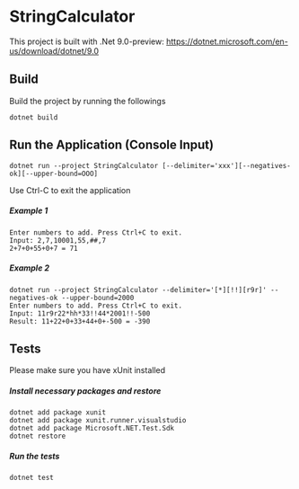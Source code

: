 # StringCalculator
This project is built with .Net 9.0-preview: https://dotnet.microsoft.com/en-us/download/dotnet/9.0

## Build
Build the project by running the followings
```
dotnet build
```

## Run the Application (Console Input)
```
dotnet run --project StringCalculator [--delimiter='xxx'][--negatives-ok][--upper-bound=OOO]
```
Use Ctrl-C to exit the application

##### Example 1
```
Enter numbers to add. Press Ctrl+C to exit.
Input: 2,7,10001,55,##,7
2+7+0+55+0+7 = 71
```

##### Example 2
```
dotnet run --project StringCalculator --delimiter='[*][!!][r9r]' --negatives-ok --upper-bound=2000
Enter numbers to add. Press Ctrl+C to exit.
Input: 11r9r22*hh*33!!44*2001!!-500
Result: 11+22+0+33+44+0+-500 = -390
```


## Tests
Please make sure you have xUnit installed

##### Install necessary packages and restore
```
dotnet add package xunit
dotnet add package xunit.runner.visualstudio
dotnet add package Microsoft.NET.Test.Sdk
dotnet restore
```

##### Run the tests
```
dotnet test
```